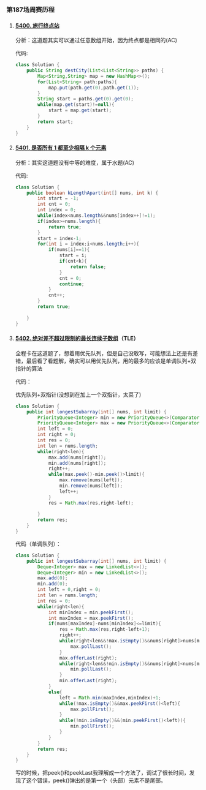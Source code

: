 ### 第187场周赛历程

1. #### [5400. 旅行终点站](https://leetcode-cn.com/problems/destination-city/)

   分析：这道题其实可以通过任意数组开始，因为终点都是相同的(AC)

   代码:

   ```java
   class Solution {
       public String destCity(List<List<String>> paths) {
           Map<String,String> map = new HashMap<>();
           for(List<String> path:paths){
               map.put(path.get(0),path.get(1));
           }
           String start = paths.get(0).get(0);
           while(map.get(start)!=null){
               start = map.get(start);
           }
           return start;
       }
   }
   ```

2. #### [5401. 是否所有 1 都至少相隔 k 个元素](https://leetcode-cn.com/problems/check-if-all-1s-are-at-least-length-k-places-away/)

   分析：其实这道题没有中等的难度，属于水题(AC)

   代码:

   ```JAVA
   class Solution {
       public boolean kLengthApart(int[] nums, int k) {
           int start = -1;
           int cnt = 0;
           int index = 0;
           while(index<nums.length&&nums[index++]!=1);
           if(index>=nums.length){
               return true;
           }
           start = index-1;
           for(int i = index;i<nums.length;i++){
               if(nums[i]==1){
                   start = i;
                   if(cnt<k){
                       return false;
                   }
                   cnt = 0;
                   continue;
               }
               cnt++;
           }
           return true;
           
       }
   }
   ```

3. #### [5402. 绝对差不超过限制的最长连续子数组](https://leetcode-cn.com/problems/longest-continuous-subarray-with-absolute-diff-less-than-or-equal-to-limit/)（TLE）

   全程卡在这道题了，想着用优先队列，但是自己没敢写，可能想法上还是有差错，最后看了看题解，确实可以用优先队列，用的最多的应该是单调队列+双指针的算法

   代码：

   优先队列+双指针(没想到在加上一个双指针，太菜了)

   ```java
   class Solution {
       public int longestSubarray(int[] nums, int limit) {
           PriorityQueue<Integer> min = new PriorityQueue<>(Comparator.naturalOrder());
           PriorityQueue<Integer> max = new PriorityQueue<>(Comparator.reverseOrder());
           int left = 0;
           int right = 0;
           int res = 0;
           int len = nums.length;
           while(right<len){
               max.add(nums[right]);
               min.add(nums[right]);
               right++;
               while(max.peek()-min.peek()>limit){
                   max.remove(nums[left]);
                   min.remove(nums[left]);
                   left++;
               }
               res = Math.max(res,right-left);
              
           }
           return res;
       }
   }
   ```

   代码（单调队列）：

   ```java
   class Solution {
       public int longestSubarray(int[] nums, int limit) {
           Deque<Integer> max = new LinkedList<>();
           Deque<Integer> min = new LinkedList<>();
           max.add(0);
           min.add(0);
           int left = 0,right = 0;
           int len = nums.length;
           int res = 0;
           while(right<len){
               int minIndex = min.peekFirst();
               int maxIndex = max.peekFirst();
               if(nums[maxIndex]-nums[minIndex]<=limit){
                   res = Math.max(res,right-left+1);
                   right++;
                   while(right<len&&!max.isEmpty()&&nums[right]>nums[max.peekLast()]){
                       max.pollLast();
                   }
                   max.offerLast(right);
                   while(right<len&&!min.isEmpty()&&nums[right]<nums[min.peekLast()]){
                       min.pollLast();
                   }
                   min.offerLast(right);
               }
               else{
                   left = Math.min(maxIndex,minIndex)+1;
                   while(!max.isEmpty()&&max.peekFirst()<left){
                       max.pollFirst();
                   }
                   while(!min.isEmpty()&&(min.peekFirst()<left)){
                       min.pollFirst();
                   }
               }
           }
           return res;
       }
   }
   ```

   写的时候，把peek()和peekLast我理解成一个方法了，调试了很长时间，发现了这个错误，peek()弹出的是第一个（头部）元素不是尾部。

